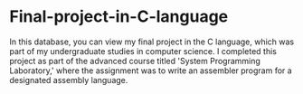# Final-project-in-C-language
In this database, you can view my final project in the C language, which was part of my undergraduate studies in computer science. I completed this project as part of the advanced course titled 'System Programming Laboratory,' where the assignment was to write an assembler program for a designated assembly language.

